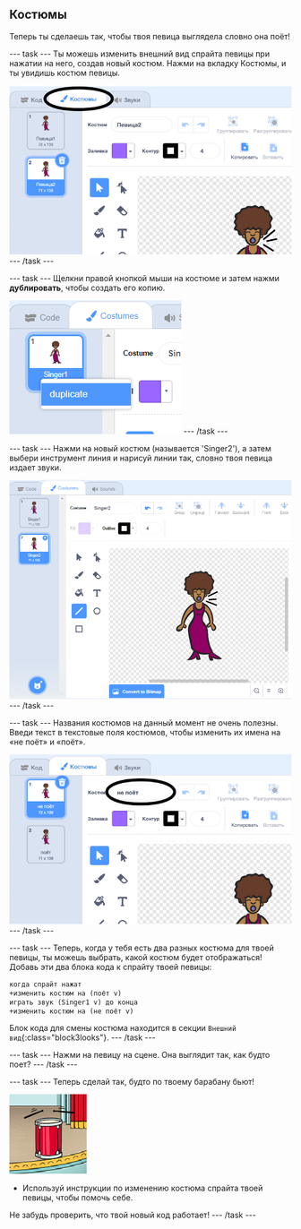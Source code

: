 ## Костюмы

Теперь ты сделаешь так, чтобы твоя певица выглядела словно она поёт!

\--- task \--- Ты можешь изменить внешний вид спрайта певицы при нажатии на него, создав новый костюм. Нажми на вкладку Костюмы, и ты увидишь костюм певицы.

![снимок экрана](images/band-singer-costume-annotated.png) \--- /task \---

\--- task \--- Щелкни правой кнопкой мыши на костюме и затем нажми **дублировать**, чтобы создать его копию.

![снимок экрана](images/band-singer-duplicate.png) \--- /task \---

\--- task \--- Нажми на новый костюм (называется 'Singer2'), а затем выбери инструмент линия и нарисуй линии так, словно твоя певица издает звуки.

![снимок экрана](images/band-singer-click.png) \--- /task \---

\--- task \--- Названия костюмов на данный момент не очень полезны. Введи текст в текстовые поля костюмов, чтобы изменить их имена на «не поёт» и «поёт».

![снимок экрана](images/band-singer-name-annotated.png) \--- /task \---

\--- task \--- Теперь, когда у тебя есть два разных костюма для твоей певицы, ты можешь выбрать, какой костюм будет отображаться! Добавь эти два блока кода к спрайту твоей певицы:

```blocks3
когда спрайт нажат
+изменить костюм на (поёт v)
играть звук (Singer1 v) до конца
+изменить костюм на (не поёт v)
```

Блок кода для смены костюма находится в секции `Внешний вид`{:class="block3looks"}. \--- /task \---

\--- task \--- Нажми на певицу на сцене. Она выглядит так, как будто поет? \--- /task \---

\--- task \--- Теперь сделай так, будто по твоему барабану бьют!

![снимок экрана](images/band-drum-final.png)

- Используй инструкции по изменению костюма спрайта твоей певицы, чтобы помочь себе.

Не забудь проверить, что твой новый код работает! \--- /task \---